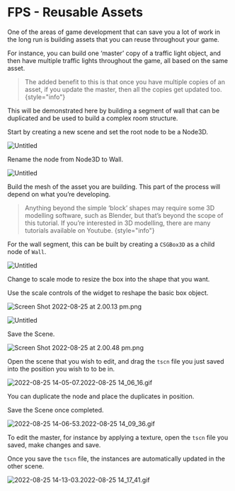 # FPS - Reusable Assets


One of the areas of game development that can save you a lot of work in the long run is building assets that you can reuse throughout your game.

For instance, you can build one ‘master’ copy of a traffic light object, and then have multiple traffic lights throughout the game, all based on the same asset.

> The added benefit to this is that once you have multiple copies of an asset, if you update the master, then all the copies get updated too.
{style="info"}

This will be demonstrated here by building a segment of wall that can be duplicated and be used to build a complex room structure.

Start by creating a new scene and set the root node to be a Node3D.

![Untitled](reusableAssets-NewNode.png)

Rename the node from Node3D to Wall.

![Untitled](reusableAssets-NameChangeWall.png)

Build the mesh of the asset you are building. This part of the process will depend on what you’re developing. 

> Anything beyond the simple ‘block’ shapes may require some 3D modelling software, such as Blender, but that’s beyond the scope of this tutorial. If you’re interested in 3D modelling, there are many tutorials available on Youtube.
{style="info"}

For the wall segment, this can be built by creating a `CSGBox3D` as a child node of `Wall`.

![Untitled](reusableAssets-WallChildNode.png)

Change to scale mode to resize the box into the shape that you want.

Use the scale controls of the widget to reshape the basic box object.

![Screen Shot 2022-08-25 at 2.00.13 pm.png](reusableAssets-WallScale1.png)

![Untitled](reusableAssets-WallScale2.png)

Save the Scene. 

![Screen Shot 2022-08-25 at 2.00.48 pm.png](reusableAssets-SaveScene.png)

Open the scene that you wish to edit, and drag the `tscn` file you just saved into the position you wish to to be in.

![2022-08-25 14-05-07.2022-08-25 14_06_16.gif](reusableAssets-WallInstance.gif)

You can duplicate the node and place the duplicates in position.

Save the Scene once completed.

![2022-08-25 14-06-53.2022-08-25 14_09_36.gif](reusableAssets-SaveScene2.gif)

To edit the master, for instance by applying a texture, open the `tscn` file you saved, make changes and save. 

Once you save the `tscn` file, the instances are automatically updated in the other scene.

![2022-08-25 14-13-03.2022-08-25 14_17_41.gif](reusableAssets-WallUpdated.gif)


<include from="reusableContent.topic" element-id="commitPush"/>